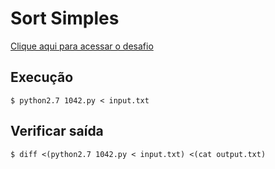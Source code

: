 # Sort Simples
[Clique aqui para acessar o desafio](https://www.urionlinejudge.com.br/judge/pt/problems/view/1042)

## Execução
```
$ python2.7 1042.py < input.txt
```

## Verificar saída
```
$ diff <(python2.7 1042.py < input.txt) <(cat output.txt)
```